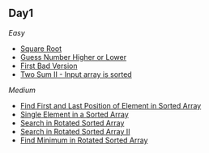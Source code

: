 ## Day1

*Easy*
- [Square Root](https://github.com/vivek-khatri/DSA_Learning/blob/main/Searching/Square%20Root.md)
- [Guess Number Higher or Lower](https://github.com/vivek-khatri/DSA_Learning/blob/main/Searching/Guess%20Number%20Higher%20or%20Lower.md)
- [First Bad Version](https://github.com/vivek-khatri/DSA_Learning/blob/main/Searching/First%20Bad%20Version.md)
- [Two Sum II - Input array is sorted](https://github.com/vivek-khatri/DSA_Learning/blob/main/Searching/Two%20Sum%20II%20-%20Input%20Array%20Is%20Sorted.md)

*Medium*
- [Find First and Last Position of Element in Sorted Array](https://github.com/vivek-khatri/DSA_Learning/blob/main/Searching/Find%20First%20and%20Last%20Position%20of%20Element%20in%20Sorted%20Array.md)
- [Single Element in a Sorted Array](https://github.com/vivek-khatri/DSA_Learning/blob/main/Searching/Single%20Element%20in%20a%20Sorted%20Array.md)
- [Search in Rotated Sorted Array](https://github.com/vivek-khatri/DSA_Learning/blob/main/Searching/Search%20in%20Rotated%20Sorted%20Array.md)
- [Search in Rotated Sorted Array II](https://github.com/vivek-khatri/DSA_Learning/blob/main/Searching/Search%20in%20Rotated%20Sorted%20Array%20II.md)
- [Find Minimum in Rotated Sorted Array](https://github.com/vivek-khatri/DSA_Learning/blob/main/Searching/Find%20Minimum%20in%20Rotated%20Sorted%20Array.md)
